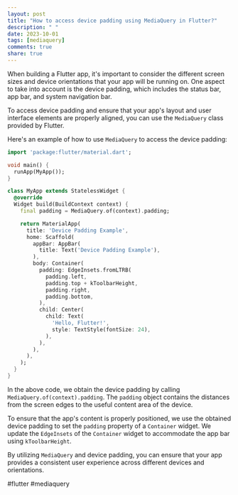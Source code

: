 ```yaml
---
layout: post
title: "How to access device padding using MediaQuery in Flutter?"
description: " "
date: 2023-10-01
tags: [mediaquery]
comments: true
share: true
---
```


When building a Flutter app, it's important to consider the different screen sizes and device orientations that your app will be running on. One aspect to take into account is the device padding, which includes the status bar, app bar, and system navigation bar.

To access device padding and ensure that your app's layout and user interface elements are properly aligned, you can use the `MediaQuery` class provided by Flutter.

Here's an example of how to use `MediaQuery` to access the device padding:

```dart
import 'package:flutter/material.dart';

void main() {
  runApp(MyApp());
}

class MyApp extends StatelessWidget {
  @override
  Widget build(BuildContext context) {
    final padding = MediaQuery.of(context).padding;

    return MaterialApp(
      title: 'Device Padding Example',
      home: Scaffold(
        appBar: AppBar(
          title: Text('Device Padding Example'),
        ),
        body: Container(
          padding: EdgeInsets.fromLTRB(
            padding.left,
            padding.top + kToolbarHeight,
            padding.right,
            padding.bottom,
          ),
          child: Center(
            child: Text(
              'Hello, Flutter!',
              style: TextStyle(fontSize: 24),
            ),
          ),
        ),
      ),
    );
  }
}
```

In the above code, we obtain the device padding by calling `MediaQuery.of(context).padding`. The `padding` object contains the distances from the screen edges to the useful content area of the device.

To ensure that the app's content is properly positioned, we use the obtained device padding to set the `padding` property of a `Container` widget. We update the `EdgeInsets` of the `Container` widget to accommodate the app bar using `kToolbarHeight`.

By utilizing `MediaQuery` and device padding, you can ensure that your app provides a consistent user experience across different devices and orientations.

#flutter #mediaquery